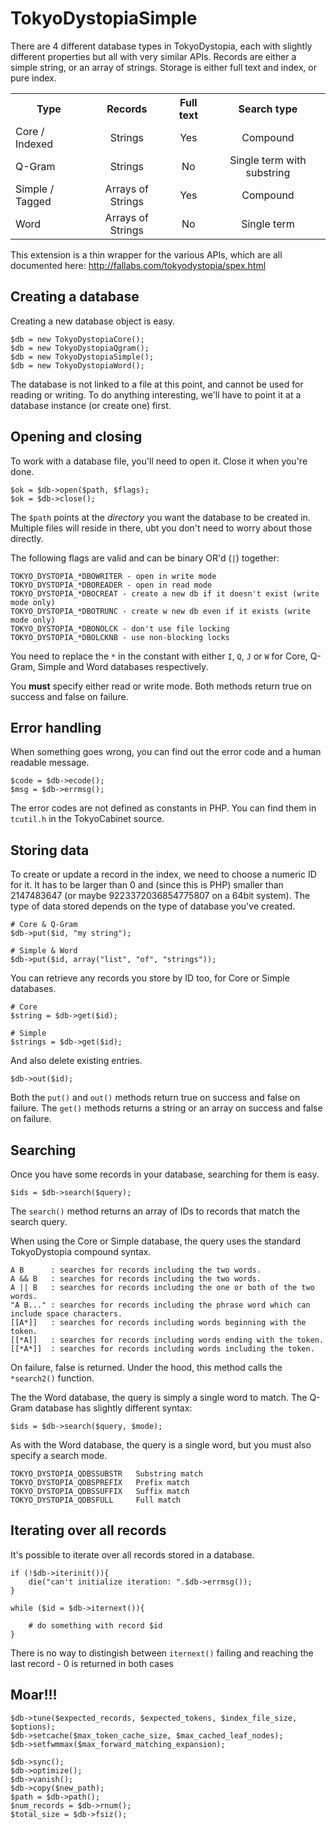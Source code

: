 TokyoDystopiaSimple
===================

There are 4 different database types in TokyoDystopia, each with slightly different properties but all
with very similar APIs. Records are either a simple string, or an array of strings. Storage is either
full text and index, or pure index.

<table>
        <tr><th>Type</th><th>Records</th><th>Full text</th><th>Search type</th></tr>
        <tr><td>Core / Indexed</td><td align="center">Strings</td><td align="center">Yes</td><td align="center">Compound</td></tr>
        <tr><td>Q-Gram</td><td align="center">Strings</td><td align="center">No</td><td align="center">Single term with substring</td></tr>
        <tr><td>Simple / Tagged</td><td align="center">Arrays of Strings</td><td align="center">Yes</td><td align="center">Compound</td></tr>
        <tr><td>Word</td><td align="center">Arrays of Strings</td><td align="center">No</td><td align="center">Single term</td></tr>
</table>

This extension is a thin wrapper for the various APIs, which are all documented here:
<a href="http://fallabs.com/tokyodystopia/spex.html">http://fallabs.com/tokyodystopia/spex.html</a>


Creating a database
-------------------

Creating a new database object is easy.

	$db = new TokyoDystopiaCore();
	$db = new TokyoDystopiaQgram();
	$db = new TokyoDystopiaSimple();
	$db = new TokyoDystopiaWord();

The database is not linked to a file at this point, and cannot be used for reading or writing.
To do anything interesting, we'll have to point it at a database instance (or create one) first.


Opening and closing
-------------------

To work with a database file, you'll need to open it. Close it when you're done.

	$ok = $db->open($path, $flags);
	$ok = $db->close();

The <code>$path</code> points at the <i>directory</i> you want the database to be created in.
Multiple files will reside in there, ubt you don't need to worry about those directly.

The following flags are valid and can be binary OR'd (<code>|</code>) together:

	TOKYO_DYSTOPIA_*DBOWRITER - open in write mode
	TOKYO_DYSTOPIA_*DBOREADER - open in read mode
	TOKYO_DYSTOPIA_*DBOCREAT - create a new db if it doesn't exist (write mode only)
	TOKYO_DYSTOPIA_*DBOTRUNC - create w new db even if it exists (write mode only)
	TOKYO_DYSTOPIA_*DBONOLCK - don't use file locking
	TOKYO_DYSTOPIA_*DBOLCKNB - use non-blocking locks

You need to replace the <code>*</code> in the constant with either <code>I</code>, <code>Q</code>, 
<code>J</code> or <code>W</code> for Core, Q-Gram, Simple and Word databases respectively.

You <b>must</b> specify either read or write mode.
Both methods return true on success and false on failure.


Error handling
--------------

When something goes wrong, you can find out the error code and a human readable message.

	$code = $db->ecode();
	$msg = $db->errmsg();

The error codes are not defined as constants in PHP. You can find them in <code>tcutil.h</code> in the TokyoCabinet source.


Storing data
------------

To create or update a record in the index, we need to choose a numeric ID for it.
It has to be larger than 0 and (since this is PHP) smaller than 2147483647 (or maybe 9223372036854775807 on a 64bit system).
The type of data stored depends on the type of database you've created.

	# Core & Q-Gram 
	$db->put($id, "my string");

	# Simple & Word
	$db->put($id, array("list", "of", "strings"));

You can retrieve any records you store by ID too, for Core or Simple databases.

	# Core
	$string = $db->get($id);

	# Simple
	$strings = $db->get($id);

And also delete existing entries.

	$db->out($id);

Both the <code>put()</code> and <code>out()</code> methods return true on success and false on failure.
The <code>get()</code> methods returns a string or an array on success and false on failure.


Searching
---------

Once you have some records in your database, searching for them is easy.

	$ids = $db->search($query);

The <code>search()</code> method returns an array of IDs to records that match the search query.

When using the Core or Simple database, the query uses the standard TokyoDystopia compound syntax.

	A B      : searches for records including the two words.
	A && B   : searches for records including the two words.
	A || B   : searches for records including the one or both of the two words.
	"A B..." : searches for records including the phrase word which can include space characters.
	[[A*]]   : searches for records including words beginning with the token.
	[[*A]]   : searches for records including words ending with the token.
	[[*A*]]  : searches for records including words including the token.

On failure, false is returned.
Under the hood, this method calls the <code>*search2()</code> function.

The the Word database, the query is simply a single word to match.
The Q-Gram database has slightly different syntax:

	$ids = $db->search($query, $mode);

As with the Word database, the query is a single word, but you must also specify a search mode.

	TOKYO_DYSTOPIA_QDBSSUBSTR	Substring match
	TOKYO_DYSTOPIA_QDBSPREFIX	Prefix match
	TOKYO_DYSTOPIA_QDBSSUFFIX	Suffix match
	TOKYO_DYSTOPIA_QDBSFULL		Full match


Iterating over all records
--------------------------

It's possible to iterate over all records stored in a database.

	if (!$db->iterinit()){
		die("can't initialize iteration: ".$db->errmsg());
	}

	while ($id = $db->iternext()){

		# do something with record $id
	}

There is no way to distingish between <code>iternext()</code> failing and reaching the last record - 0 is returned in both cases


Moar!!!
-------

	$db->tune($expected_records, $expected_tokens, $index_file_size, $options);
	$db->setcache($max_token_cache_size, $max_cached_leaf_nodes);
	$db->setfwmmax($max_forward_matching_expansion);

	$db->sync();
	$db->optimize();
	$db->vanish();
	$db->copy($new_path);
	$path = $db->path();
	$num_records = $db->rnum();
	$total_size = $db->fsiz();
